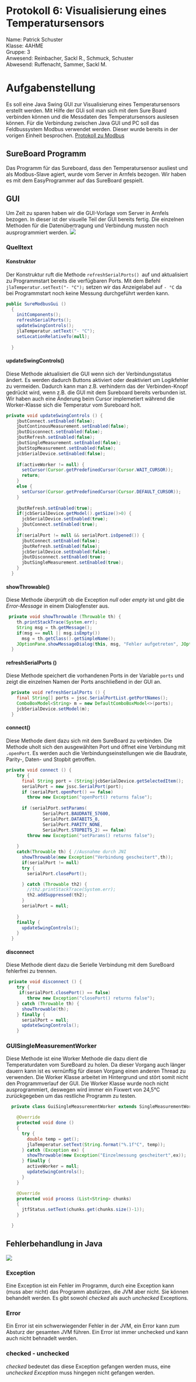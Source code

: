 # Protokoll 6: Visualisierung eines Temperatursensors
Name: Patrick Schuster  
Klasse: 4AHME  
Gruppe: 3    
Anwesend: Reinbacher, Sackl R.,  Schmuck, Schuster  
Abwesend: Ruffenacht, Sammer, Sackl M.

# Aufgabenstellung
Es soll eine Java Swing GUI zur Visualisierung eines Temperatursensors erstellt werden. Mit Hilfe der GUi soll man sich mit dem Sure Board verbinden können und die Messdaten des Temperatursensors auslesen können. Für die Verbindung zwischen Java GUI und PC soll das Feldbussystem Modbus verwendet werden. Dieser wurde bereits in der vorigen Einheit besprochen. [Protokoll zu Modbus]( m14-la1-sx/suspam14/Protokoll5.md )

## SureBoard Programm
Das Programm für das Sureboard, dass den Temperatursensor ausliest und als Modbus-Slave agiert, wurde vom Server in Arnfels bezogen. Wir haben es mit dem EasyProgrammer auf das SureBoard gespielt.

## GUI 
Um Zeit zu sparen haben wir die GUI-Vorlage vom Server in Arnfels bezogen. In dieser ist der visuelle Teil der GUI bereits fertig. Die einzelnen Methoden für die Datenübertragung und Verbindung mussten noch ausprogrammiert werden.
![](https://github.com/suspam14/la1/blob/master/GUI-Temperaturmessung.png)

### Quelltext

#### Konstruktor
Der Konstruktur ruft die Methode `refreshSerialPorts() `auf und aktualisiert zu Programmstart bereits die verfügbaren Ports. 
Mit dem Befehl `jlaTemperatur.setText("- °C");` setzen wir das Anzeigelabel auf `- °C` da bei Programmstart noch keine Messung durchgeführt werden kann.
```java
public SureModbusGui ()
  {
    initComponents();
    refreshSerialPorts();
    updateSwingControls();
    jlaTemperatur.setText("- °C");
    setLocationRelativeTo(null);
    
  }
```

#### updateSwingControls()
Diese Methode aktualisiert die GUI wenn sich der Verbindungsstatus ändert. Es werden dadurch Buttons aktiviert oder deaktiviert um Logikfehler zu vermeiden. Dadurch kann man z.B. verhindern das der Verbinden-Knopf gedrückt wird, wenn z.B. die GUI mit dem Sureboard bereits verbunden ist. Wir haben auch eine Änderung beim Cursor implemetiert während die Worker-Klasse sich die Temperatur vom Sureboard holt.
```java
private void updateSwingControls () {
    jbutConnect.setEnabled(false);
    jbutContinousMeasurement.setEnabled(false);
    jbutDisconnect.setEnabled(false);
    jbutRefresh.setEnabled(false);
    jbutSingleMeasurement.setEnabled(false);
    jbutStopMeasurement.setEnabled(false);
    jcbSerialDevice.setEnabled(false);
    
    if(activeWorker != null) {
      setCursor(Cursor.getPredefinedCursor(Cursor.WAIT_CURSOR));
      return;
    }
    else {
      setCursor(Cursor.getPredefinedCursor(Cursor.DEFAULT_CURSOR));
    }
    
    jbutRefresh.setEnabled(true);
    if(jcbSerialDevice.getModel().getSize()>0) {
      jcbSerialDevice.setEnabled(true);
      jbutConnect.setEnabled(true);
    }
    if(serialPort != null && serialPort.isOpened()) {
      jbutConnect.setEnabled(false);
      jbutRefresh.setEnabled(false);
      jcbSerialDevice.setEnabled(false);
      jbutDisconnect.setEnabled(true);
      jbutSingleMeasurement.setEnabled(true);
    }
  }
```

#### showThrowable()
Diese Methode überprüft ob die Exception *null* oder *empty* ist und gibt die *Error-Message* in einem Dialogfenster aus.
```java
 private void showThrowable (Throwable th) {
    th.printStackTrace(System.err);
    String msg = th.getMessage();
    if(msg == null || msg.isEmpty())
      msg = th.getClass().getSimpleName();
    JOptionPane.showMessageDialog(this, msg, "Fehler aufgetreten", JOptionPane.ERROR_MESSAGE);
  }
```

#### refreshSerialPorts ()
Diese Methode speichert die vorhandenen Ports in der Variable `ports` und zeigt die einzelnen Namen der Ports anschließend in der GUI an.
```java 
  private void refreshSerialPorts () {
    final String[] ports = jssc.SerialPortList.getPortNames();
    ComboBoxModel<String> m = new DefaultComboBoxModel<>(ports);
    jcbSerialDevice.setModel(m);
  }
  ```
  
#### connect()
Diese Methode dient dazu sich mit dem SureBoard zu verbinden. Die Methode uholt sich den ausgewählten Port und öffnet eine Verbindung mit `.openPort`. Es werden auch die Verbindungseinstellungen wie die Baudrate, Parity-, Daten- und Stopbit getroffen. 
```java 
private void connect () {
    try {
      final String port = (String)jcbSerialDevice.getSelectedItem();
      serialPort = new jssc.SerialPort(port);
      if (serialPort.openPort() == false)
        throw new Exception("openPort() returns false");
      
      if (serialPort.setParams(
              SerialPort.BAUDRATE_57600, 
              SerialPort.DATABITS_8, 
              SerialPort.PARITY_NONE, 
              SerialPort.STOPBITS_2) == false)
        throw new Exception("setParams() returns false");  
      
    }
    catch(Throwable th) { //Ausnahme durch JNI
      showThrowable(new Exception("Verbindung gescheitert",th));
      if(serialPort != null)
      try {
        serialPort.closePort();

      } catch (Throwable th2) {
        //th2.printStackTrace(System.err);
        th2.addSuppressed(th2);
      }
      serialPort = null;
     
    } 
    finally {
      updateSwingControls();
    }
  }
```  

#### disconnect
Diese Methode dient dazu die Serielle Verbindung mit dem SureBoard fehlerfrei zu trennen.
```java
 private void disconnect () {
    try {
     if(serialPort.closePort() == false)
        throw new Exception("closePort() returns false");
    } catch (Throwable th) {
      showThrowable(th);
    } finally {
      serialPort = null;
      updateSwingControls();
    }
```
### GUISingleMeasurementWorker
Diese Methode ist eine Worker Methode die dazu dient die Temperaturdaten vom SureBoard zu holen. Da dieser Vorgang auch länger dauern kann ist es vernünftig für diesen Vorgang einen anderen Thread zu verwenden. Die Worker Klasse arbeitet im Hintergrund und stört somit nicht den Programmverlauf der GUI. Die Worker Klasse wurde noch nicht ausprogrammiert, deswegen wird immer ein Fixwert von 24,5°C zurückgegeben um das restliche Programm zu testen.
```java
  private class GuiSingleMeasurementWorker extends SingleMeasurementWorker {

    @Override
    protected void done ()
    {
      try {
        double temp = get();
        jlaTemperatur.setText(String.format("%.1f°C", temp));
      } catch (Exception ex) {
        showThrowable(new Exception("Einzelmessung gescheitert",ex));
      } finally {
        activeWorker = null;
        updateSwingControls();
      }
    }

    @Override
    protected void process (List<String> chunks)
    {
      jtfStatus.setText(chunks.get(chunks.size()-1));
    }

  }
  ```
## Fehlerbehandlung in Java
![](https://camo.githubusercontent.com/44de9326ae31c832041c5e7a88572f3f111bdda4/68747470733a2f2f7170682e65632e71756f726163646e2e6e65742f6d61696e2d71696d672d35656364646366316536373632376563333733306465343032303034316332322d63)
### Exception
Eine Exception ist ein Fehler im Programm, durch eine Exception kann (muss aber nicht) das Programm abstürzen, die JVM aber nicht. Sie können behandelt werden. Es gibt sowohl *checked* als auch *unchecked* Exceptions. 
### Error
Ein Error ist ein schwerwiegender Fehler in der JVM, ein Error kann zum Absturz der gesamten JVM führen. Ein Error ist immer unchecked und kann auch nicht behnadelt werden.
### checked - unchecked
*checked* bedeutet das diese Exception gefangen werden muss, eine *unchecked Exception* muss hingegen nicht gefangen werden.


  
